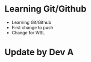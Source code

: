 # Learning Git/Github

- Learning Git/Github
- First change to push
- Change for WSL

# Update by Dev A
